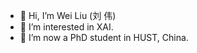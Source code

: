 - 👋 Hi, I’m Wei Liu (刘 伟)
- 👀 I’m interested in XAI.
- 🌱 I’m now a PhD student in HUST, China.
<!---
jugechengzi/jugechengzi is a ✨ special ✨ repository because its `README.md` (this file) appears on your GitHub profile.
You can click the Preview link to take a look at your changes.
--->
